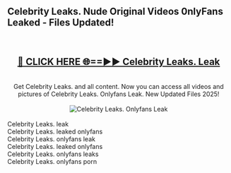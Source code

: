 <h2>Celebrity Leaks. Nude Original Videos 0nlyFans Leaked - Files Updated! </h2>
<br>
<div align="center">
<h2><a href="https://213.232.235.80/live/video.php?q=celebrity-leaks." rel="nofollow">🔴 CLICK HERE 🌐==►► Celebrity Leaks. Leak</a></h2>
<br>
Get Celebrity Leaks. and all content. Now you can access all videos and pictures of Celebrity Leaks. Onlyfans Leak. New Updated Files 2025!
<br>
<br>
<a href="https://213.232.235.80/live/video.php?q=celebrity-leaks." rel="nofollow" data-target="animated-image.originalLink"><img src="https://i.imgur.com/1EjSzPs.png" alt="Celebrity Leaks. Onlyfans Leak" style="max-width: 100%; display: inline-block;" data-target="animated-image.originalImage"></a>
</div>
<br>
Celebrity Leaks. leak<br>
Celebrity Leaks. leaked onlyfans<br>
Celebrity Leaks. onlyfans leak<br>
Celebrity Leaks. leaked onlyfans<br>
Celebrity Leaks. onlyfans leaks<br>
Celebrity Leaks. onlyfans porn
